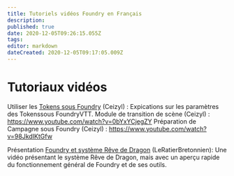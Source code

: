 ```yaml
---
title: Tutoriels vidéos Foundry en Français
description: 
published: true
date: 2020-12-05T09:26:15.055Z
tags: 
editor: markdown
dateCreated: 2020-12-05T09:17:05.009Z
---
```


# Tutoriaux vidéos

Utiliser les [Tokens sous Foundry](https://www.youtube.com/watch?v=D3tm4lEACSc) (Ceizyl) : Expications sur les paramètres des Tokenssous FoundryVTT.
Module de transition de scène (Ceizyl) : https://www.youtube.com/watch?v=0bYxYCjegZY
Préparation de Campagne sous Foundry (Ceizyl) : https://www.youtube.com/watch?v=98JkdIKtGfw 

Présentation [Foundry et système Rêve de Dragon](https://www.youtube.com/watch?v=98JkdIKtGfw)  (LeRatierBretonnien): Une vidéo présentant le système Rêve de Dragon, mais avec un aperçu rapide du fonctionnement général de Foundry et de ses outils.

